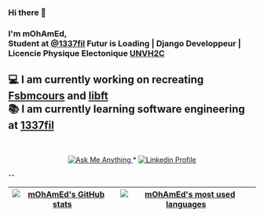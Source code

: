 ### Hi there 👋

### I'm mOhAmEd,<br/> Student at [@1337fil](https://1337.ma/) Futur is Loading | Django Developpeur | Licencie Physique Electonique [UNVH2C](http://www.fsb.univh2c.ma)
## 💻 I am currently working on recreating [Fsbmcours](https://github.com/mohamed-m1/Fsbmcours) and [libft](https://github.com/mohamed-m1/libft)<br/> 📚 I am currently learning software engineering at [1337fil](https://1337.ma/)



<br/>
<p align="center">
	<a href="#">
		<img alt="Ask Me Anything" src="https://img.shields.io/badge/-Ask_me_anything-blueviolet?style=flat&logo=Gmail&logoColor=white&link=mailto:amanda_pinha@hotmail.com" />
	</a>
	<span> * </span>
	<a href="#">
		<img alt="Linkedin Profile" src="https://img.shields.io/badge/-Linkedin_Profile-0072b1?style=flat&logo=Linkedin&logoColor=white&link=https://www.linkedin.com/in/appinha/" />
	</a>
</p>
--

| [![mOhAmEd's GitHub stats](https://github-readme-stats-eight-virid.vercel.app/api?username=mohamed-m1&count_private=true&theme=calm&show_icons=true)](https://github.com/mohamed-m1?tab=repositories) | [![mOhAmEd's most used languages](https://github-readme-stats.vercel.app/api/top-langs/?username=mohamed-m1&layout=compact&hide_border=true&theme=jolly)](https://github.com/mohamed-m1?tab=repositories) |
|:-:|:-:|




